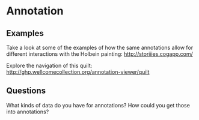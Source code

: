 # Annotation

<!-- #todo:0 write annotation section -->

## Examples

Take a look at some of the examples of how the same annotations allow for different interactions with the Holbein painting:
http://storiiies.cogapp.com/

Explore the navigation of this quilt:
http://ghp.wellcomecollection.org/annotation-viewer/quilt

## Questions

What kinds of data do you have for annotations?  How could you get those into annotations?
